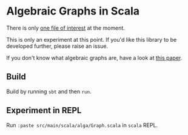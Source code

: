 # Algebraic Graphs in Scala

There is only
[one file of interest](https://github.com/algebraic-graphs/scala/blob/master/src/main/scala/alga/Graph.scala)
at the moment. 

This is only an experiment at this point. If you'd like this library to be developed further,
please raise an issue.

If you don't know what algebraic graphs are, have a look at
[this paper](https://github.com/snowleopard/alga-paper).

## Build

Build by running `sbt` and then `run`.

## Experiment in REPL

Run `:paste src/main/scala/alga/Graph.scala` in `scala` REPL.
